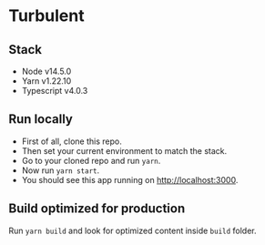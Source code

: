 # Turbulent

## Stack
- Node v14.5.0
- Yarn v1.22.10
- Typescript v4.0.3


## Run locally
- First of all, clone this repo.
- Then set your current environment to match the stack.
- Go to your cloned repo and run `yarn`.
- Now run `yarn start`.
- You should see this app running on [http://localhost:3000](http://localhost:3000).


## Build optimized for production
Run `yarn build` and look for optimized content inside `build` folder.
